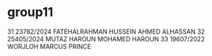 # group11


31 23782/2024 FATEHALRAHMAN HUSSEIN AHMED ALHASSAN
32 25405/2024 MUTAZ HAROUN MOHAMED HAROUN
33 19607/2022 WORJLOH MARCUS PRINCE
